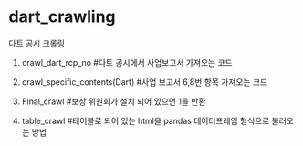 # dart_crawling
다트 공시 크롤링

1. crawl_dart_rcp_no 
#다트 공시에서 사업보고서 가져오는 코드

2. crawl_specific_contents(Dart)
#사업 보고서 6,8번 항목 가져오는 코드

3. Final_crawl
#보상 위원회가 설치 되어 있으면 1을 반환 

4. table_crawl
#테이블로 되어 있는 html을 pandas 데이터프레임 형식으로 불러오는 방법
